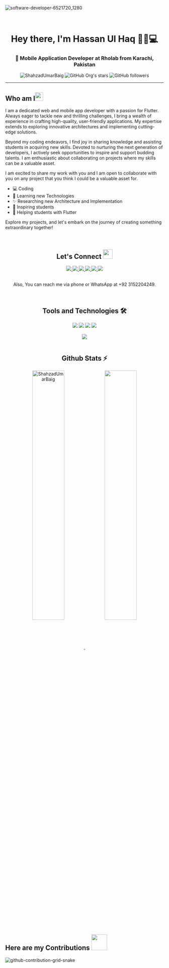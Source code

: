 <!-- Intor -->

![software-developer-6521720_1280](https://github.com/Hassanulhaq52/Hassanulhaq52/assets/81625175/c60e686e-20ab-4f92-9c9d-8f7e5ae06582)

<br/>

<h1 align="center">Hey there, I'm Hassan Ul Haq 👋🏻💻</h1>
<!-- Tagline -->
<h3 align="center">🚀 Mobile Application Developer at Rholab from Karachi, Pakistan</h3>



<!-- Badges -->
<div align="center">
      <img src="https://komarev.com/ghpvc/?username=hassanulhaq52&label=Profile%20views&color=0e75b6&style=flat" alt="ShahzadUmarBaig" />
      <img alt="GitHub Org's stars" src="https://img.shields.io/github/stars/hassanulhaq52?style=social"> 
      <img alt="GitHub followers" src="https://img.shields.io/github/followers/hassanulhaq52?style=social">
</div>
<hr/>

<!-- Who I am Section -->
<h2 align="left">Who am I<img src="https://media.giphy.com/media/pDh3IDoUswmZrqdRip/giphy.gif" height="27px" width="25px"></h2>

I am a dedicated web and mobile app developer with a passion for Flutter. Always eager to tackle new and thrilling challenges, I bring a wealth of experience in crafting high-quality, user-friendly applications. My expertise extends to exploring innovative architectures and implementing cutting-edge solutions.

Beyond my coding endeavors, I find joy in sharing knowledge and assisting students in acquiring new skills. Devoted to nurturing the next generation of developers, I actively seek opportunities to inspire and support budding talents. I am enthusiastic about collaborating on projects where my skills can be a valuable asset.

I am excited to share my work with you and I am open to collaborate with you on any project that you think I could be a valuable asset for.

- 💻 Coding
- 🌱 Learning new Technologies
- ✨ Researching new Architecture and Implementation
- 📢 Inspiring students
- 🎯 Helping students with Flutter

Explore my projects, and let's embark on the journey of creating something extraordinary together!

<br/>

<h2 align="center"> Let's Connect <img src="https://media.giphy.com/media/jOz35yxbuhvVQDKrce/giphy.gif" height="30px" width="30px"></h2>

<div align="center">
      <a href="https://github.com/Hassanulhaq52/">
        <img src="https://img.shields.io/badge/Github-211F1F?style=for-the-badge&logo=GitHub&logoColor=ffffff">
      </a>
      <a href="https://www.linkedin.com/in/hassanulhaque/">
        <img src="https://img.shields.io/badge/Linkedin-0077B5?style=for-the-badge&logo=Linkedin&logoColor=ffffff">
      </a>
      <a href="https://www.facebook.com/hassan.ulhaq.9638">
        <img src="https://img.shields.io/badge/Facebook-1877F2?style=for-the-badge&logo=Facebook&logoColor=ffffff">
      </a>
      <a href="mailto:Hassanulhaq214@gmail.com">
        <img src="https://img.shields.io/badge/Gmail-D44638?style=for-the-badge&logo=gmail&logoColor=ffffff">
      </a>
      <a href="https://stackoverflow.com/users/23211102/hassan-ul-haq">
        <img src="https://img.shields.io/badge/Stack_Overflow-FE7A16?style=for-the-badge&logo=stack-overflow&logoColor=white" />
      </a>
      <a href="https://medium.com/@Hassan-Ul-Haq">
        <img src="https://img.shields.io/badge/Medium-12100E?style=for-the-badge&logo=medium&logoColor=white" />
      </a>
</div>

<br/>

<p align="center"> Also, You can reach me via phone or WhatsApp at +92 3152204249. </p>

<br/>


<!-- Tools and Technology Section -->
<h2 align="center">Tools and Technologies 🛠</h2>
<div align="center">
  <img src="https://img.shields.io/badge/Flutter-02569B?style=for-the-badge&logo=flutter&logoColor=white" />
  <img src="https://img.shields.io/badge/Dart-0175C2?style=for-the-badge&logo=dart&logoColor=white" />
  <img src="https://img.shields.io/badge/firebase-ffca28?style=for-the-badge&logo=firebase&logoColor=white" />
  <img src="https://img.shields.io/badge/Git-F05032?style=for-the-badge&logo=git&logoColor=white" />

<br>
<br>
  <img align="center" src="https://github-readme-stats.vercel.app/api/top-langs/?username=hassanulhaq52&theme=dark&layout=compact&langs_count=30&hide_title=true"/>
</div>

<br/>

<!-- Github Stats Section -->
<h2 align="center">Github Stats ⚡</h2>
<p align=center>
  <div align=center>
    <a href="https://github.com/hassanulhaq52/github-readme-streak-stats" title="Go to Source">
      <img align="center" width="45%" src="https://github-readme-streak-stats.herokuapp.com/?user=hassanulhaq52&theme=react&border=61dafb&hide_border=true" alt="ShahzadUmarBaig" />
    </a>
    <a href="https://github.com/hassanulhaq52/github-readme-stats" title="Go to Source">
      <img align="center" width="45%" src="https://github-readme-stats.vercel.app/api?username=hassanulhaq52&show_icons=true&theme=react&border_color=61dafb&hide_border=true" />
    </a>
  </div>
</p>


<!-- My Contribution Section -->
<h2 align="left">Here are my Contributions <img src="https://media.giphy.com/media/f7Ox8bCtiirhtPXR1h/giphy.gif" height="50px" width="50px"></h2>



![github-contribution-grid-snake](https://github.com/Hassanulhaq52/Hassanulhaq52/assets/81625175/361894ea-8672-463c-9c78-bfc2be99c437)

<!--![snake gif](https://github.com/hassanulhaq52/hassanulhaq52/blob/output/github-contribution-grid-snake.svg) -->
